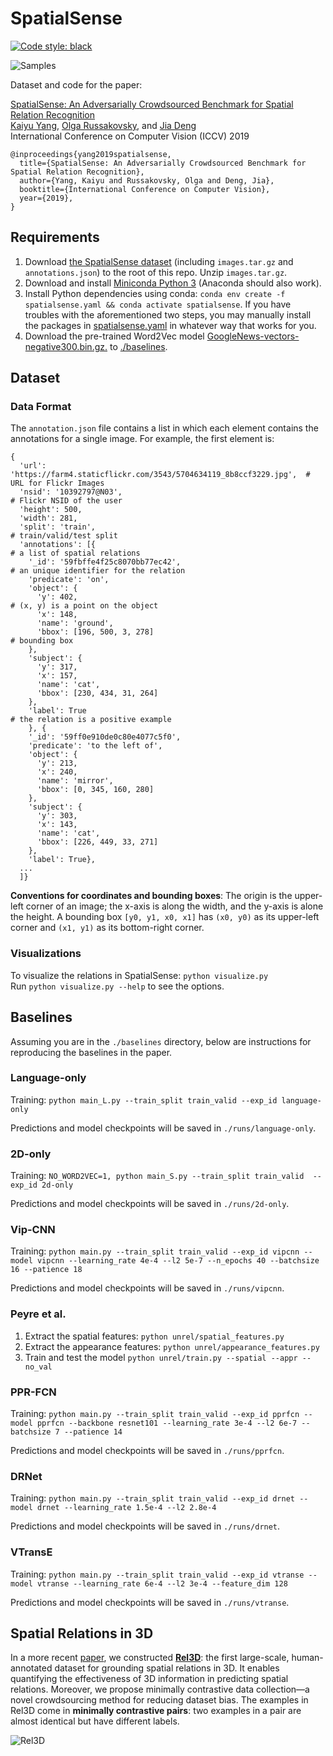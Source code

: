 # SpatialSense

[![Code style: black](https://img.shields.io/badge/code%20style-black-000000.svg)](https://github.com/psf/black)


![Samples](samples.jpg)

Dataset and code for the paper:  

[SpatialSense: An Adversarially Crowdsourced Benchmark for Spatial Relation Recognition](https://arxiv.org/abs/1908.02660)  
[Kaiyu Yang](https://www.cs.princeton.edu/~kaiyuy/), [Olga Russakovsky](https://www.cs.princeton.edu/~olgarus/), and [Jia Deng](https://www.cs.princeton.edu/~jiadeng/)   
International Conference on Computer Vision (ICCV) 2019   

```
@inproceedings{yang2019spatialsense,
  title={SpatialSense: An Adversarially Crowdsourced Benchmark for Spatial Relation Recognition},
  author={Yang, Kaiyu and Russakovsky, Olga and Deng, Jia},
  booktitle={International Conference on Computer Vision},
  year={2019},
}
```

## Requirements

1. Download [the SpatialSense dataset](https://drive.google.com/drive/folders/125fgCq-1YYfKOAxRxVEdmnyZ7sKWlyqZ?usp=sharing) (including `images.tar.gz` and `annotations.json`) to the root of this repo. Unzip `images.tar.gz`.
1. Download and install [Miniconda Python 3](https://docs.conda.io/en/latest/miniconda.html) (Anaconda should also work).
1. Install Python dependencies using conda: `conda env create -f spatialsense.yaml && conda activate spatialsense`. If you have troubles with the aforementioned two steps, you may manually install the packages in [spatialsense.yaml](./spatialsense.yaml) in whatever way that works for you.
1. Download the pre-trained Word2Vec model [GoogleNews-vectors-negative300.bin.gz.](https://drive.google.com/file/d/0B7XkCwpI5KDYNlNUTTlSS21pQmM/edit?usp=sharing) to [./baselines](https://github.com/princeton-vl/SpatialSense/tree/master/baselines).


## Dataset


### Data Format

The `annotation.json` file contains a list in which each element contains the annotations for a single image.
For example, the first element is:

```
{
  'url': 'https://farm4.staticflickr.com/3543/5704634119_8b8ccf3229.jpg',  # URL for Flickr Images
  'nsid': '10392797@N03',                                                  # Flickr NSID of the user
  'height': 500,
  'width': 281,
  'split': 'train',                                                        # train/valid/test split
  'annotations': [{                                                        # a list of spatial relations
    '_id': '59fbffe4f25c8070bb77ec42',                                     # an unique identifier for the relation      
    'predicate': 'on',               
    'object': {
      'y': 402,                                                            # (x, y) is a point on the object
      'x': 148,
      'name': 'ground',
      'bbox': [196, 500, 3, 278]                                           # bounding box
    },
    'subject': {
      'y': 317, 
      'x': 157, 
      'name': 'cat', 
      'bbox': [230, 434, 31, 264]
    },
    'label': True                                                          # the relation is a positive example
    }, {
    '_id': '59ff0e910de0c80e4077c5f0',
    'predicate': 'to the left of',
    'object': {
      'y': 213,
      'x': 240,
      'name': 'mirror',
      'bbox': [0, 345, 160, 280]
    },
    'subject': {
      'y': 303, 
      'x': 143, 
      'name': 'cat', 
      'bbox': [226, 449, 33, 271]
    },
    'label': True},
  ...  
  ]}
```

**Conventions for coordinates and bounding boxes**: The origin is the upper-left corner of an image; the x-axis is along the width, and the y-axis is alone the height. A bounding box `[y0, y1, x0, x1]` has `(x0, y0)` as its upper-left corner and `(x1, y1)` as its bottom-right corner. 


### Visualizations

To visualize the relations in SpatialSense: `python visualize.py`  
Run `python visualize.py --help` to see the options.


## Baselines

Assuming you are in the `./baselines` directory, below are instructions for reproducing the baselines in the paper. 

### Language-only

Training: `python main_L.py --train_split train_valid --exp_id language-only`

Predictions and model checkpoints will be saved in `./runs/language-only`.

### 2D-only

Training: `NO_WORD2VEC=1, python main_S.py --train_split train_valid  --exp_id 2d-only`

Predictions and model checkpoints will be saved in `./runs/2d-only`.


### Vip-CNN

Training: `python main.py --train_split train_valid --exp_id vipcnn --model vipcnn --learning_rate 4e-4 --l2 5e-7 --n_epochs 40 --batchsize 16 --patience 18`

Predictions and model checkpoints will be saved in `./runs/vipcnn`.


### Peyre et al.

1. Extract the spatial features: `python unrel/spatial_features.py`
2. Extract the appearance features: `python unrel/appearance_features.py`
3. Train and test the model `python unrel/train.py --spatial --appr --no_val`

### PPR-FCN

Training: `python main.py --train_split train_valid --exp_id pprfcn --model pprfcn --backbone resnet101 --learning_rate 3e-4 --l2 6e-7 --batchsize 7 --patience 14`

Predictions and model checkpoints will be saved in `./runs/pprfcn`.


### DRNet

Training: `python main.py --train_split train_valid --exp_id drnet --model drnet --learning_rate 1.5e-4 --l2 2.8e-4`

Predictions and model checkpoints will be saved in `./runs/drnet`.


### VTransE

Training: `python main.py --train_split train_valid --exp_id vtranse --model vtranse --learning_rate 6e-4 --l2 3e-4 --feature_dim 128`

Predictions and model checkpoints will be saved in `./runs/vtranse`.


## Spatial Relations in 3D

In a more recent [paper](https://arxiv.org/abs/2012.01634), we constructed [**Rel3D**](https://github.com/princeton-vl/Rel3D): the first large-scale, human-annotated dataset for grounding spatial relations in 3D. It enables quantifying the effectiveness of 3D information in predicting spatial relations. Moreover, we propose minimally contrastive data collection—a novel crowdsourcing method for reducing dataset bias. The examples in Rel3D come in **minimally contrastive pairs**: two examples in a pair are almost identical but have different labels.

![Rel3D](./rel3d.gif)
